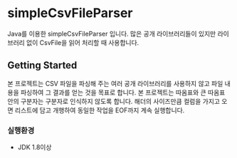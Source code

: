 # simpleCsvFileParser
Java를 이용한 simpleCsvFileParser 입니다.
많은 공개 라이브러리들이 있지만 라이브러리 없이 CsvFile을 읽어 처리할 때 사용합니다.

## Getting Started
본 프로젝트는 CSV 파일을 파싱해 주는 여러 공개 라이브러리를 사용하지 않고 파일 내용을 파싱하여 그 결과를 얻는 것을 목표로 합니다.
본 프로젝트는 따옴표와 큰 따옴표 안의 구분자는 구분자로 인식하지 않도록 합니다.
해더의 사이즈만큼 컬럼을 가지고 오면 리스트에 담고 개행하여 동일한 작업을 EOF까지 계속 실행합니다.


### 실행환경
- JDK 1.8이상
